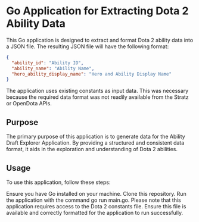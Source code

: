 # Go Application for Extracting Dota 2 Ability Data

This Go application is designed to extract and format Dota 2 ability data into a JSON file. The resulting JSON file will have the following format:

```json
{
  "ability_id": "Ability ID",
  "ability_name": "Ability Name",
  "hero_ability_display_name": "Hero and Ability Display Name"
}
```

The application uses existing constants as input data. This was necessary because the required data format was not readily available from the Stratz or OpenDota APIs.

## Purpose
The primary purpose of this application is to generate data for the Ability Draft Explorer Application. By providing a structured and consistent data format, it aids in the exploration and understanding of Dota 2 abilities.

## Usage
To use this application, follow these steps:

Ensure you have Go installed on your machine.
Clone this repository.
Run the application with the command go run main.go.
Please note that this application requires access to the Dota 2 constants file. Ensure this file is available and correctly formatted for the application to run successfully.

